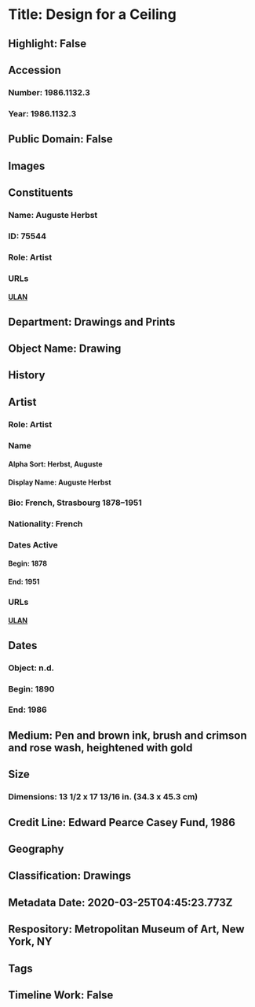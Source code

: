 # Title: Design for a Ceiling
## Highlight: False
## Accession
### Number: 1986.1132.3
### Year: 1986.1132.3
## Public Domain: False
## Images
## Constituents
### Name: Auguste Herbst
### ID: 75544
### Role: Artist
### URLs
#### [ULAN](http://vocab.getty.edu/page/ulan/500145310)
## Department: Drawings and Prints
## Object Name: Drawing
## History
## Artist
### Role: Artist
### Name
#### Alpha Sort: Herbst, Auguste
#### Display Name: Auguste Herbst
### Bio: French, Strasbourg 1878–1951
### Nationality: French
### Dates Active
#### Begin: 1878
#### End: 1951
### URLs
#### [ULAN](http://vocab.getty.edu/page/ulan/500145310)
## Dates
### Object: n.d.
### Begin: 1890
### End: 1986
## Medium: Pen and brown ink, brush and crimson and rose wash, heightened with gold
## Size
### Dimensions: 13 1/2 x 17 13/16 in. (34.3 x 45.3 cm)
## Credit Line: Edward Pearce Casey Fund, 1986
## Geography
## Classification: Drawings
## Metadata Date: 2020-03-25T04:45:23.773Z
## Respository: Metropolitan Museum of Art, New York, NY
## Tags
## Timeline Work: False